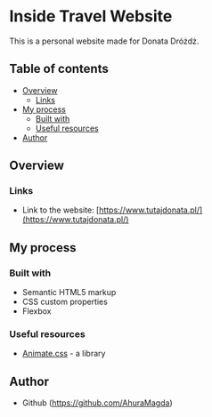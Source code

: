 # Inside Travel Website
This is a personal website made for Donata Dróżdż.

## Table of contents
- [Overview](#overview)
  - [Links](#links)
- [My process](#my-process)
  - [Built with](#built-with)
  - [Useful resources](#useful-resources)
- [Author](#author)


## Overview
### Links
- Link to the website: [https://www.tutajdonata.pl/](https://www.tutajdonata.pl/)

## My process
### Built with
- Semantic HTML5 markup
- CSS custom properties
- Flexbox

### Useful resources
- [Animate.css](https://animate.style/) - a library

## Author
- Github (https://github.com/AhuraMagda)
